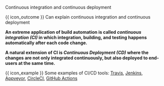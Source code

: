 <span id="title">Continuous integration and continuous deployment</span>

<span id="prereqs"></span>

<span id="outcomes">{{ icon_outcome }} Can explain continuous integration and continuous deployment</span>

<div id="body">

**An extreme application of build automation is called _continuous integration (CI)_ in which integration, building, and testing happens automatically after each code change.**

**A natural extension of CI is _Continuous Deployment (CD)_ where the changes are not only integrated continuously, but also deployed to end-users at the same time.**

<box>

{{ icon_example }} Some examples of CI/CD tools: [Travis](https://travis-ci.org/), [Jenkins](http://jenkins-ci.org), [Appveyor](https://www.appveyor.com), [CircleCI](https://circleci.com), [GitHub Actions](https://github.com/features/actions)

</box>

</div>

<div id="extras">
</div>
